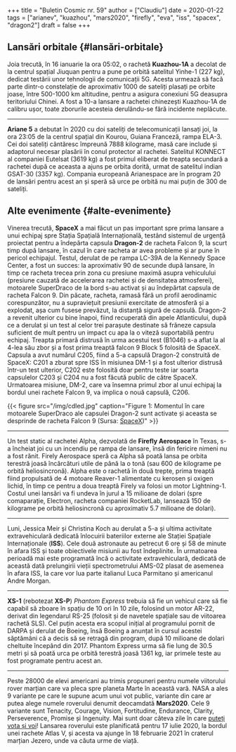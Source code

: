 +++
title = "Buletin Cosmic nr. 59"
author = ["Claudiu"]
date = 2020-01-22
tags = ["arianev", "kuazhou", "mars2020", "firefly", "eva", "iss", "spacex", "dragon2"]
draft = false
+++

## Lansări orbitale {#lansări-orbitale}

Joia trecută, în 16 ianuarie la ora 05:02, o rachetă **Kuazhou-1A** a decolat de la centrul spațial Jiuquan pentru a pune pe orbită satelitul Yinhe-1 (227 kg), dedicat testării unor tehnologii de comunicații 5G. Acesta urmează să facă parte dintr-o constelație de aproximativ 1000 de sateliți plasați pe orbite joase, între 500-1000 km altitudine, pentru a asigura conexiuni 5G deasupra teritoriului Chinei. A fost a 10-a lansare a rachetei chinezești Kuazhou-1A de calibru ușor, toate zborurile acesteia derulându-se fără incidente neplăcute.

---

**Ariane 5** a debutat în 2020 cu doi sateliți de telecomunicații lansați joi, la ora 23:05 de la centrul spațial din Kourou, Guiana Franceză, rampa ELA-3. Cei doi sateliți cântăresc împreună 7888 kilograme, masă care include și adaptorul necesar plasării în conul protector al rachetei. Satelitul KONNECT al companiei Eutelsat (3619 kg)  a fost primul eliberat de treapta secundară a rachetei după ce aceasta a ajuns pe orbita dorită, urmat de satelitul indian GSAT-30 (3357 kg). Compania europeană Arianespace are în program 20 de lansări pentru acest an și speră să urce pe orbită nu mai puțin de 300 de sateliți.


## Alte evenimente {#alte-evenimente}

Vinerea trecută, **SpaceX** a mai făcut un pas important spre prima lansare a unui echipaj spre Stația Spațială Internațională, testând sistemul de urgență proiectat pentru a îndepărta capsula **Dragon-2** de racheta Falcon 9, la scurt timp după lansare, în cazul în care racheta ar avea probleme și ar pune în pericol echipajul. Testul, derulat de pe rampa LC-39A de la Kennedy Space Center, a fost un succes: la aproximativ 90 de secunde după lansare, în timp ce racheta trecea prin zona cu presiune maximă asupra vehiculului (presiune cauzată de accelerarea rachetei și de densitatea atmosferei), motoarele SuperDraco de la bord s-au activat și au îndepărtat capsula de racheta Falcon 9. Din păcate, racheta, ramasă fără un profil aerodinamic corespunzător, nu a supraviețuit presiunii exercitate de atmosferă și a explodat, așa cum fusese prevăzut, la distanță sigură de capsulă. Dragon-2 a revenit ulterior cu bine înapoi, fiind recuperată din apele Atlanticului, după ce a derulat și un test al celor trei parașute destinate să frâneze capsula suficient de mult pentru un impact cu apa la o viteză suportabilă pentru echipaj. Treapta primară distrusă în urma acestui test (B1046) s-a aflat la al 4-lea său zbor și a fost prima treaptă falcon 9 Block 5 folosită de SpaceX. Capsula a avut numărul C205, fiind a 5-a capsulă Dragon-2 construită de SpaceX: C201 a zburat spre ISS în misiunea DM-1 și a fost ulterior distrusă într-un test ulterior, C202 este folosită doar pentru teste iar soarta capsulelor C203 și C204 nu a fost făcută public de către SpaceX. Urmatoarea misiune, DM-2, care va însemna primul zbor al unui echipaj la bordul unei rachete Falcon 9, va implica o nouă capsulă, C206.

{{< figure src="/img/cdled.jpg" caption="Figure 1: Momentul în care motoarele SuperDraco ale capsulei Dragon-2 sunt activate și aceasta se desprinde de racheta Falcon 9 (Sursa: [SpaceX](https://www.flickr.com/photos/spacex/49422294602/in/photostream/))" >}}

---

Un test static al rachetei Alpha, dezvolată de **Firefly Aerospace** în Texas, s-a încheiat joi cu un incendiu pe rampa de lansare, însă din fericire nimeni nu a fost rănit. Firely Aerospace speră ca Alpha să poată lansa pe orbita terestră joasă încărcături utile de până la o tonă (sau 600 de kilograme pe orbită heliosincronă). Alpha este o rachetă în două trepte, prima treaptă fiind propulsată de 4 motoare Reaver-1 alimentate cu kerosen și oxigen lichid, în timp ce pentru a doua treaptă Firely va folosi un motor Lightning-1. Costul unei lansări va fi undeva în jurul a 15 milioane de dolari (spre comaparație, Electron, racheta companiei RocketLab, lansează 150 de kilograme pe orbită heliosincronă cu aproximativ 5.7 milioane de dolari).

---

Luni, Jessica Meir și Christina Koch au derulat a 5-a și ultima activitate extravehiculară dedicată înlocuirii bateriilor externe ale Stației Spațiale Internaționale (**ISS**). Cele două astronaute au petrecut 6 ore și 58 de minute în afara ISS și toate obiectivele misiunii au fost îndeplinite. În urmatoarea perioadă mai este programată încă o activitate extravehiculară, dedicată de această dată prelungirii vieții spectrometrului AMS-02 plasat de asemenea în afara ISS, la care vor lua parte italianul Luca Parmitano și americanul Andre Morgan.

---

**XS-1** (rebotezat **XS-P**) _Phantom Express_ trebuia să fie un vehicul care să fie capabil să zboare în spațiu de 10 ori în 10 zile, folosind un motor AR-22, derivat din legendarul RS-25 (folosit și de navetele spațiale sau de viitoarea rachetă SLS). Cel puțin acesta era scopul inițial al programului pornit de DARPA și derulat de Boeing, însă Boeing a anunțat în cursul acestei săptămâni că a decis să se retragă din program, după 10 milioane de dolari cheltuite începând din 2017. Phantom Express urma să fie lung de 30.5 metri și să poată urca pe orbită terestră joasă 1361 kg, iar primele teste au fost programate pentru acest an.

---

Peste 28000 de elevi americani au trimis propuneri pentru numele viitorului rover marțian care va pleca spre planeta Marte în această vară. NASA a ales 9 variante pe care le supune acum unui vot public, variante din care ar putea alege numele roverului denumit deocamdată **Mars2020**. Cele 9 variante sunt Tenacity, Courage, Vision, Fortitudine, Endurance, Clarity, Perseverence, Promise și Ingenuity. Mai sunt doar câteva zile în care [puteți vota și voi](https://mars.nasa.gov/mars2020/participate/name-the-rover/)! Lansarea roverului este planificată pentru 17 iulie 2020, la bordul unei rachete Atlas V, și acesta va ajunge în 18 februarie 2021 în craterul marțian Jezero, unde va căuta urme de viață.